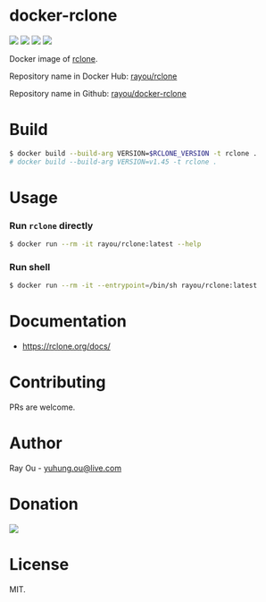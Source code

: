 [github]: https://github.com/rayou/docker-rclone
[app-github]: https://github.com/ncw/rclone
[microbadger]: https://microbadger.com/images/rayou/rclone
[dockerstore]: https://hub.docker.com/r/rayou/rclone
[donation]: https://donorbox.org/rayou?amount=10

# docker-rclone
[![](https://images.microbadger.com/badges/image/rayou/rclone.svg)][microbadger] [![](https://images.microbadger.com/badges/version/rayou/rclone.svg)][microbadger] [![](https://img.shields.io/docker/stars/rayou/rclone.svg)][dockerstore] [![](https://img.shields.io/badge/Donate-Donorbox-green.svg)][donation]

Docker image of [rclone][app-github].

Repository name in Docker Hub: [rayou/rclone][dockerstore]

Repository name in Github: [rayou/docker-rclone][github]

# Build
```bash
$ docker build --build-arg VERSION=$RCLONE_VERSION -t rclone .
# docker build --build-arg VERSION=v1.45 -t rclone .
```

# Usage

### Run `rclone` directly
```bash
$ docker run --rm -it rayou/rclone:latest --help
```

### Run shell
```bash
$ docker run --rm -it --entrypoint=/bin/sh rayou/rclone:latest
```

# Documentation
- https://rclone.org/docs/

# Contributing

PRs are welcome.

# Author

Ray Ou - yuhung.ou@live.com

# Donation

[![](https://d1iczxrky3cnb2.cloudfront.net/button-small-green.png)][donation]

# License

MIT.